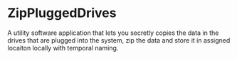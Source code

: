 # ZipPluggedDrives
A utility software application that lets you secretly copies the data in the drives that are plugged into the system, zip the data and store it in assigned locaiton locally with temporal naming.
